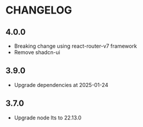 # CHANGELOG

## 4.0.0

- Breaking change using react-router-v7 framework
- Remove shadcn-ui

## 3.9.0

- Upgrade dependencies at 2025-01-24

## 3.7.0

- Upgrade node lts to 22.13.0

